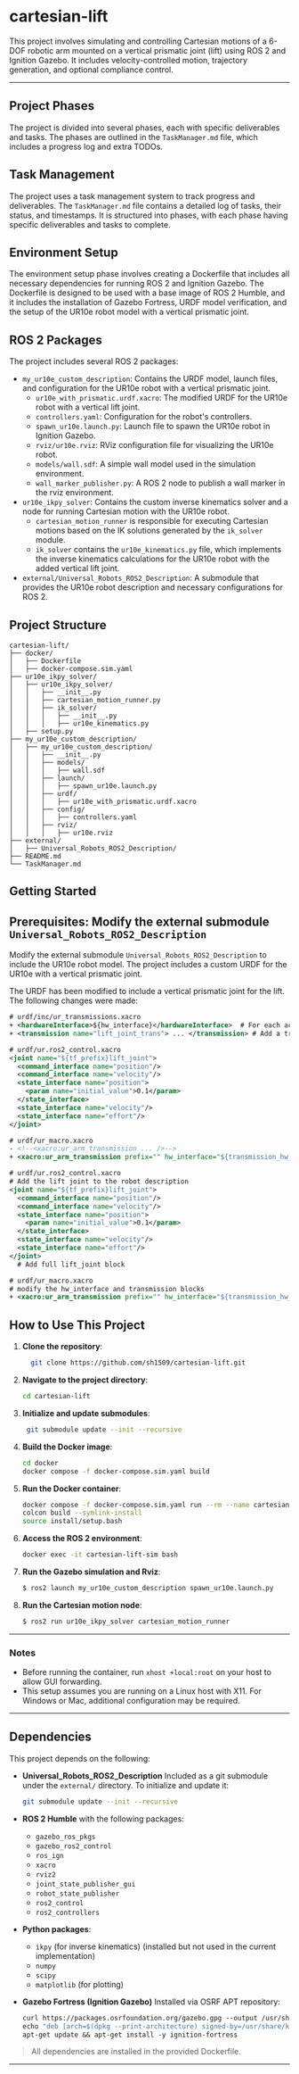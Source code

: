 # cartesian-lift

This project involves simulating and controlling Cartesian motions of a 6-DOF robotic arm mounted on a vertical prismatic joint (lift) using ROS 2 and Ignition Gazebo. It includes velocity-controlled motion, trajectory generation, and optional compliance control.

---

## Project Phases
The project is divided into several phases, each with specific deliverables and tasks. The phases are outlined in the `TaskManager.md` file, which includes a progress log and extra TODOs.
## Task Management
The project uses a task management system to track progress and deliverables. The `TaskManager.md` file contains a detailed log of tasks, their status, and timestamps. It is structured into phases, with each phase having specific deliverables and tasks to complete. 


## Environment Setup
The environment setup phase involves creating a Dockerfile that includes all necessary dependencies for running ROS 2 and Ignition Gazebo. The Dockerfile is designed to be used with a base image of ROS 2 Humble, and it includes the installation of Gazebo Fortress, URDF model verification, and the setup of the UR10e robot model with a vertical prismatic joint. 

## ROS 2 Packages
The project includes several ROS 2 packages:
* `my_ur10e_custom_description`: Contains the URDF model, launch files, and configuration for the UR10e robot with a vertical prismatic joint.
  - `ur10e_with_prismatic.urdf.xacro`: The modified URDF for the UR10e robot with a vertical lift joint.
  - `controllers.yaml`: Configuration for the robot's controllers.
  - `spawn_ur10e.launch.py`: Launch file to spawn the UR10e robot in Ignition Gazebo.
  - `rviz/ur10e.rviz`: RViz configuration file for visualizing the UR10e robot.
  - `models/wall.sdf`: A simple wall model used in the simulation environment.
  - `wall_marker_publisher.py`: A ROS 2 node to publish a wall marker in the rviz environment.
* `ur10e_ikpy_solver`: Contains the custom inverse kinematics solver and a node for running Cartesian motion with the UR10e robot.
  - `cartesian_motion_runner` is responsible for executing Cartesian motions based on the IK solutions generated by the `ik_solver` module.
  - `ik_solver` contains the `ur10e_kinematics.py` file, which implements the inverse kinematics calculations for the UR10e robot with the added vertical lift joint.
* `external/Universal_Robots_ROS2_Description`: A submodule that provides the UR10e robot description and necessary configurations for ROS 2.

## Project Structure

```
cartesian-lift/
├── docker/
│   ├── Dockerfile
│   ├── docker-compose.sim.yaml
├── ur10e_ikpy_solver/
│   ├── ur10e_ikpy_solver/
│   │   ├── __init__.py
│   │   ├── cartesian_motion_runner.py
│   │   ├── ik_solver/
│   │   │   ├── __init__.py
│   │   │   ├── ur10e_kinematics.py
│   ├── setup.py
├── my_ur10e_custom_description/
│   ├── my_ur10e_custom_description/
│   │   ├── __init__.py
│   │   ├── models/
│   │   │   ├── wall.sdf
│   │   ├── launch/
│   │   │   ├── spawn_ur10e.launch.py
│   │   ├── urdf/
│   │   │   ├── ur10e_with_prismatic.urdf.xacro
│   │   ├── config/
│   │   │   ├── controllers.yaml
│   │   ├── rviz/
│   │   │   ├── ur10e.rviz
├── external/
│   ├── Universal_Robots_ROS2_Description/
├── README.md
└── TaskManager.md
```

## Getting Started

## Prerequisites: Modify the external submodule `Universal_Robots_ROS2_Description`
Modify the external submodule `Universal_Robots_ROS2_Description` to include the UR10e robot model. The project includes a custom URDF for the UR10e with a vertical prismatic joint.

The URDF has been modified to include a vertical prismatic joint for the lift. The following changes were made:
```xml
# urdf/inc/ur_transmissions.xacro
+ <hardwareInterface>${hw_interface}</hardwareInterface>  # For each actuator
+ <transmission name="lift_joint_trans"> ... </transmission> # Add a transmission for the lift joint
```

```xml
# urdf/ur.ros2_control.xacro
<joint name="${tf_prefix}lift_joint">
  <command_interface name="position"/>
  <command_interface name="velocity"/>
  <state_interface name="position">
    <param name="initial_value">0.1</param>
  </state_interface>
  <state_interface name="velocity"/>
  <state_interface name="effort"/>
</joint>
```

```xml
# urdf/ur_macro.xacro
- <!--<xacro:ur_arm_transmission ... />-->
+ <xacro:ur_arm_transmission prefix="" hw_interface="${transmission_hw_interface}"/>

# urdf/ur.ros2_control.xacro
# Add the lift joint to the robot description
<joint name="${tf_prefix}lift_joint">
  <command_interface name="position"/>
  <command_interface name="velocity"/>
  <state_interface name="position">
    <param name="initial_value">0.1</param>
  </state_interface>
  <state_interface name="velocity"/>
  <state_interface name="effort"/>
</joint>
  # Add full lift_joint block
```

```xml
# urdf/ur_macro.xacro
# modify the hw_interface and transmission blocks
+ <xacro:ur_arm_transmission prefix="" hw_interface="${transmission_hw_interface}"/>
```


## How to Use This Project
1. **Clone the repository**:
    ```bash
      git clone https://github.com/sh1509/cartesian-lift.git
    ```
2. **Navigate to the project directory**:
   ```bash
   cd cartesian-lift
   ```
3. **Initialize and update submodules**:
   ```bash
    git submodule update --init --recursive
    ```
4. **Build the Docker image**:

    ```bash
    cd docker
    docker compose -f docker-compose.sim.yaml build
    ```
5. **Run the Docker container**:
    ```bash
    docker compose -f docker-compose.sim.yaml run --rm --name cartesian-lift-sim ros2_ignition bash
    colcon build --symlink-install
    source install/setup.bash
    ```
6. **Access the ROS 2 environment**:

    ```bash
    docker exec -it cartesian-lift-sim bash
    ```
7. **Run the Gazebo simulation and Rviz**:
    ```bash
    $ ros2 launch my_ur10e_custom_description spawn_ur10e.launch.py
    ```
8. **Run the Cartesian motion node**:
    ```bash
    $ ros2 run ur10e_ikpy_solver cartesian_motion_runner
    ```
    


---

### Notes

* Before running the container, run `xhost +local:root` on your host to allow GUI forwarding.
* This setup assumes you are running on a Linux host with X11. For Windows or Mac, additional configuration may be required.

---

## Dependencies

This project depends on the following:

* **Universal\_Robots\_ROS2\_Description**
  Included as a git submodule under the `external/` directory.
  To initialize and update it:

  ```bash
  git submodule update --init --recursive
  ```

* **ROS 2 Humble** with the following packages:

  * `gazebo_ros_pkgs`
  * `gazebo_ros2_control`
  * `ros_ign`
  * `xacro`
  * `rviz2`
  * `joint_state_publisher_gui`
  * `robot_state_publisher`
  * `ros2_control`
  * `ros2_controllers`

* **Python packages**:

  * `ikpy` (for inverse kinematics) (installed but not used in the current implementation)
  * `numpy`
  * `scipy`
  * `matplotlib` (for plotting)

* **Gazebo Fortress (Ignition Gazebo)**
  Installed via OSRF APT repository:

  ```Dockerfile
  curl https://packages.osrfoundation.org/gazebo.gpg --output /usr/share/keyrings/pkgs-osrf-archive-keyring.gpg
  echo "deb [arch=$(dpkg --print-architecture) signed-by=/usr/share/keyrings/pkgs-osrf-archive-keyring.gpg] http://packages.osrfoundation.org/gazebo/ubuntu-stable $(lsb_release -cs) main" > /etc/apt/sources.list.d/gazebo-stable.list
  apt-get update && apt-get install -y ignition-fortress
  ```

> All dependencies are installed in the provided Dockerfile.

---

